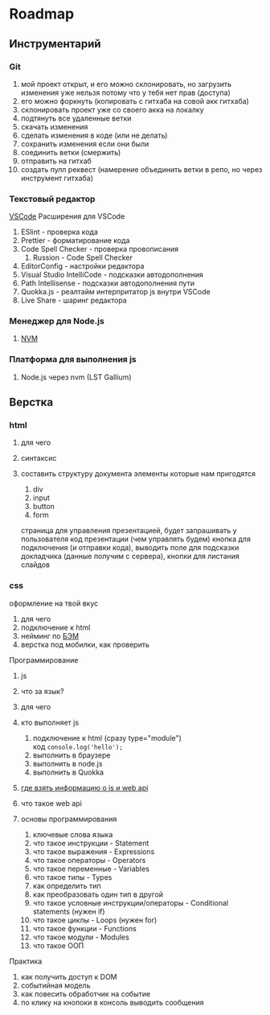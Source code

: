 # Roadmap

## Инструментарий

### Git

1. мой проект открыт, и его можно склонировать, но загрузить изменения уже нельзя потому что у тебя нет прав (доступа)
1. его можно форкнуть (копировать с гитхаба на совой акк гитхаба)
1. склонировать проект уже со своего акка на локалку
1. подтянуть все удаленные ветки
1. скачать изменения
1. сделать изменения в коде (или не делать)
1. сохранить изменения если они были
1. соединить ветки (смержить)
1. отправить на гитхаб
1. создать пулл реквест (намерение объединить ветки в репо, но через инструмент гитхаба)

### Текстовый редактор

[VSCode](https://code.visualstudio.com/)
Расширения для VSCode

1. ESlint - проверка кода
1. Prettier - форматирование кода
1. Code Spell Checker - проверка провописания
   1. Russion - Code Spell Checker
1. EditorConfig - настройки редактора
1. Visual Studio IntelliCode - подсказки автодополнения
1. Path Intellisense - подсказки автодополнения пути
1. Quokka.js - реалтайм интерпритатор js внутри VSCode
1. Live Share - шаринг редактора

### Менеджер для Node.js

1. [NVM](https://github.com/coreybutler/nvm-windows)

### Платформа для выполнения js

1. Node.js через nvm (LST Gallium)

## Верстка

### html

1. для чего
1. синтаксис
1. составить структуру документа
   элементы которые нам пригодятся

   1. div
   1. input
   1. button
   1. form

   страница для управления презентацией,
   будет запрашивать у пользователя код презентации (чем управлять будем) кнопка для подключения (и отправки кода),
   выводить поле для подсказки докладчика (данные получим с сервера), кнопки для листания слайдов

### css

оформление на твой вкус

1. для чего
1. подключение к html
1. нейминг по [БЭМ](https://ru.bem.info/methodology/quick-start/)
1. верстка под мобилки, как проверить

Программирование

1. js
1. что за язык?
1. для чего
1. кто выполняет js

   1. подключение к html (сразу type="module")  
      код `console.log('hello');`
   1. выполнить в браузере
   1. выполнить в node.js
   1. выполнить в Quokka

1. [где взять информацию о js и web api](https://developer.mozilla.org/)
1. что такое web api
1. основы программирования
   1. ключевые слова языка
   1. что такое инструкции - Statement
   1. что такое выражения - Expressions
   1. что такое операторы - Operators
   1. что такое переменные - Variables
   1. что такое типы - Types
   1. как определить тип
   1. как преобразовать один тип в другой
   1. что такое условные инструкции/операторы - Conditional statements (нужен if)
   1. что такое циклы - Loops (нужен for)
   1. что такое функции - Functions
   1. что такое модули - Modules
   1. что такое ООП

Практика

1. как получить доступ к DOM
1. событийная модель
1. как повесить обработчик на событие
1. по клику на кнопоки в консоль выводить сообщения
